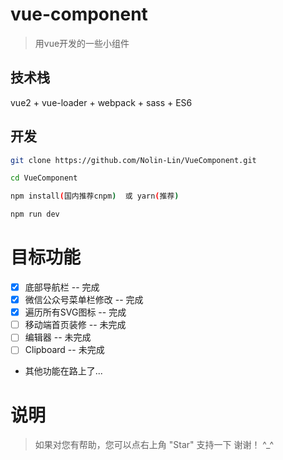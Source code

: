 # vue-component

> 用vue开发的一些小组件

## 技术栈

vue2 + vue-loader + webpack + sass + ES6

## 开发

``` bash
git clone https://github.com/Nolin-Lin/VueComponent.git  

cd VueComponent

npm install(国内推荐cnpm)  或 yarn(推荐)

npm run dev
```
# 目标功能

- [x] 底部导航栏 -- 完成
- [x] 微信公众号菜单栏修改 -- 完成
- [x] 遍历所有SVG图标 -- 完成
- [ ] 移动端首页装修 -- 未完成
- [ ] 编辑器 -- 未完成
- [ ] Clipboard -- 未完成
- 其他功能在路上了...

# 说明

>  如果对您有帮助，您可以点右上角 "Star" 支持一下 谢谢！ ^_^